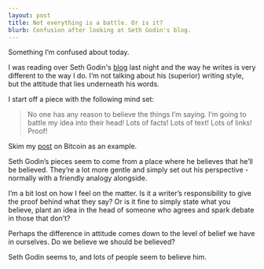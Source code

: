 ```yaml
---
layout: post
title: Not everything is a battle. Or is it?
blurb: Confusion after looking at Seth Godin's blog.
---
```


Something I’m confused about today.

I was reading over Seth Godin's <a href="http://sethgodin.typepad.com/" target="_blank">blog</a> last night and the way he writes is very different to the way I do. I’m not talking about his (superior) writing style, but the attitude that lies underneath his words. 

I start off a piece with the following mind set:

>No one has any reason to believe the things I’m saying. I’m going to battle my idea into their head! Lots of facts! Lots of text! Lots of links! Proof! 

Skim my <a href="http://joshsummers.co.uk/2015/02/24/Confusion-Greed-Uncertainty-Bitcoin/" target="_blank">post</a> on Bitcoin as an example.

Seth Godin’s pieces seem to come from a place where he believes that he’ll be believed. They’re a lot more gentle and simply set out his perspective - normally with a friendly analogy alongside. 

I’m a bit lost on how I feel on the matter. Is it a writer’s responsibility to give the proof behind what they say? Or is it fine to simply state what you believe, plant an idea in the head of someone who agrees and spark debate in those that don’t? 

Perhaps the difference in attitude comes down to the level of belief we have in ourselves. Do we believe we should be believed?

Seth Godin seems to, and lots of people seem to believe him.

